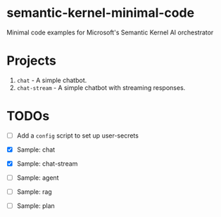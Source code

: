 # semantic-kernel-minimal-code
Minimal code examples for Microsoft's Semantic Kernel AI orchestrator

# Projects
1. `chat` - A simple chatbot.			
1. `chat-stream` - A simple chatbot with streaming responses.

# TODOs
- [ ] Add a `config` script to set up user-secrets
- [X] Sample: chat
- [X] Sample: chat-stream
- [ ] Sample: agent
- [ ] Sample: rag
- [ ] Sample: plan
 
